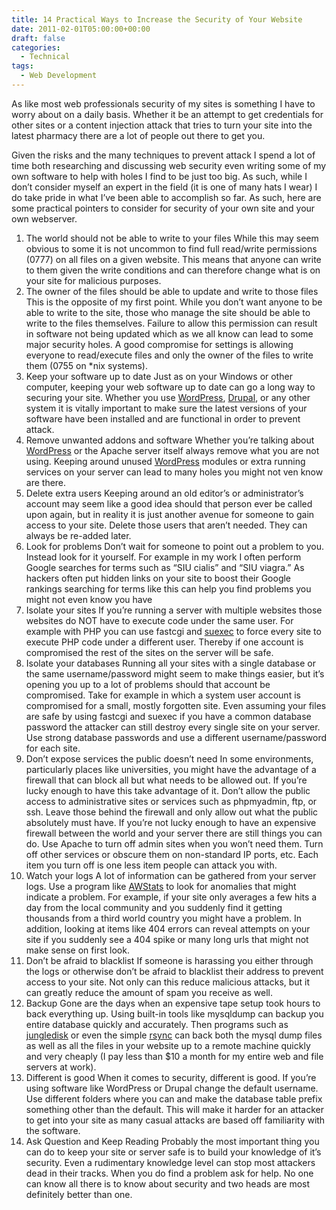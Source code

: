 ```yaml
---
title: 14 Practical Ways to Increase the Security of Your Website
date: 2011-02-01T05:00:00+00:00
draft: false
categories:
  - Technical
tags:
  - Web Development
---
```


As like most web professionals security of my sites is something I have to worry about on a daily basis. Whether it be an attempt to get credentials for other sites or a content injection attack that tries to turn your site into the latest pharmacy there are a lot of people out there to get you.

Given the risks and the many techniques to prevent attack I spend a lot of time both researching and discussing web security even writing some of my own software to help with holes I find to be just too big. As such, while I don’t consider myself an expert in the field (it is one of many hats I wear) I do take pride in what I’ve been able to accomplish so far. As such, here are some practical pointers to consider for security of your own site and your own webserver.

1.  The world should not be able to write to your files
    While this may seem obvious to some it is not uncommon to find full read/write permissions (0777) on all files on a given website. This means that anyone can write to them given the write conditions and can therefore change what is on your site for malicious purposes.
2.  The owner of the files should be able to update and write to those files
    This is the opposite of my first point. While you don’t want anyone to be able to write to the site, those who manage the site should be able to write to the files themselves. Failure to allow this permission can result in software not being updated which as we all know can lead to some major security holes. A good compromise for settings is allowing everyone to read/execute files and only the owner of the files to write them (0755 on \*nix systems).
3.  Keep your software up to date
    Just as on your Windows or other computer, keeping your web software up to date can go a long way to securing your site. Whether you use [WordPress](http://www.wordpress.org), [Drupal](http://www.drupal.org), or any other system it is vitally important to make sure the latest versions of your software have been installed and are functional in order to prevent attack.
4.  Remove unwanted addons and software
    Whether you’re talking about [WordPress](http://www.wordpress.org) or the Apache server itself always remove what you are not using. Keeping around unused [WordPress](http://www.wordpress.org) modules or extra running services on your server can lead to many holes you might not ven know are there.
5.  Delete extra users
    Keeping around an old editor’s or administrator’s account may seem like a good idea should that person ever be called upon again, but in reality it is just another avenue for someone to gain access to your site. Delete those users that aren’t needed. They can always be re-added later.
6.  Look for problems
    Don’t wait for someone to point out a problem to you. Instead look for it yourself. For example in my work I often perform Google searches for terms such as “SIU cialis” and “SIU viagra.” As hackers often put hidden links on your site to boost their Google rankings searching for terms like this can help you find problems you might not even know you have
7.  Isolate your sites
    If you’re running a server with multiple websites those websites do NOT have to execute code under the same user. For example with PHP you can use fastcgi and [suexec](http://en.wikipedia.org/wiki/SuEXEC) to force every site to execute PHP code under a different user. Thereby if one account is compromised the rest of the sites on the server will be safe.
8.  Isolate your databases
    Running all your sites with a single database or the same username/password might seem to make things easier, but it’s opening you up to a lot of problems should that account be compromised. Take for example in which a system user account is compromised for a small, mostly forgotten site. Even assuming your files are safe by using fastcgi and suexec if you have a common database password the attacker can still destroy every single site on your server. Use strong database passwords and use a different username/password for each site.
9.  Don’t expose services the public doesn’t need
    In some environments, particularly places like universities, you might have the advantage of a firewall that can block all but what needs to be allowed out. If you’re lucky enough to have this take advantage of it. Don’t allow the public access to administrative sites or services such as phpmyadmin, ftp, or ssh. Leave those behind the firewall and only allow out what the public absolutely must have. If you’re not lucky enough to have an expensive firewall between the world and your server there are still things you can do. Use Apache to turn off admin sites when you won’t need them. Turn off other services or obscure them on non-standard IP ports, etc. Each item you turn off is one less item people can attack you with.
10.  Watch your logs
    A lot of information can be gathered from your server logs. Use a program like [AWStats](http://awstats.sourceforge.net/) to look for anomalies that might indicate a problem. For example, if your site only averages a few hits a day from the local community and you suddenly find it getting thousands from a third world country you might have a problem. In addition, looking at items like 404 errors can reveal attempts on your site if you suddenly see a 404 spike or many long urls that might not make sense on first look.
11.  Don’t be afraid to blacklist
    If someone is harassing you either through the logs or otherwise don’t be afraid to blacklist their address to prevent access to your site. Not only can this reduce malicious attacks, but it can greatly reduce the amount of spam you receive as well.
12.  Backup
    Gone are the days when an expensive tape setup took hours to back everything up. Using built-in tools like mysqldump can backup you entire database quickly and accurately. Then programs such as [jungledisk](http://www.jungledisk.com) or even the simple [rsync](http://en.wikipedia.org/wiki/Rsync) can back both the mysql dump files as well as all the files in your website up to a remote machine quickly and very cheaply (I pay less than $10 a month for my entire web and file servers at work).
13.  Different is good
    When it comes to security, different is good. If you’re using software like WordPress or Drupal change the default username. Use different folders where you can and make the database table prefix something other than the default. This will make it harder for an attacker to get into your site as many casual attacks are based off familiarity with the software.
14.  Ask Question and Keep Reading
    Probably the most important thing you can do to keep your site or server safe is to build your knowledge of it’s security. Even a rudimentary knowledge level can stop most attackers dead in their tracks. When you do find a problem ask for help. No one can know all there is to know about security and two heads are most definitely better than one.